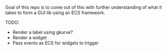 Goal of this repo is to come out of this with further understanding of what it takes to form a GUI lib using an ECS framework.

TODO:
- Render a label using gkurve?
- Render a widget
- Pass events as ECS for widgets to trigger
